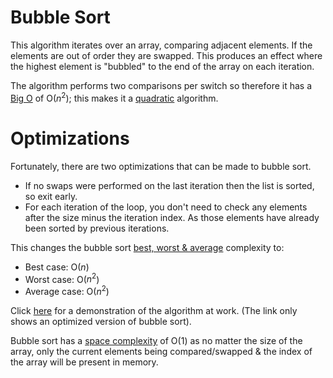 # Bubble Sort
This algorithm iterates over an array, comparing adjacent elements. If the elements are out of order they are swapped. This produces an effect where the highest element is "bubbled" to the end of the array on each iteration.

The algorithm performs two comparisons per switch so therefore it has a [Big O](../Big-O.md) of O($n^2$); this makes it a [quadratic](../Complexity/Quadratic-Complexity.md) algorithm.

# Optimizations

Fortunately, there are two optimizations that can be made to bubble sort.

- If no swaps were performed on the last iteration then the list is sorted, so exit early.
- For each iteration of the loop, you don't need to check any elements after the size minus the iteration index. As those elements have already been sorted by previous iterations.

This changes the bubble sort [best, worst & average](../Big-O.md#best-worst-average-case) complexity to:
- Best case: O($n$)
- Worst case: O($n^2$)
- Average case: O($n^2$)

Click [here](https://www.sortvisualizer.com/bubblesort/) for a demonstration of the algorithm at work. (The link only shows an optimized version of bubble sort).

Bubble sort has a [space complexity](../Complexity/Space-Complexity.md) of O($1$) as no matter the size of the array, only the current elements being compared/swapped & the index of the array will be present in memory.